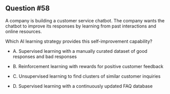 ## Question #58

 A company is building a customer service chatbot. The company wants the chatbot to improve its responses by learning from past interactions and online resources.

Which AI learning strategy provides this self-improvement capability?

- A. Supervised learning with a manually curated dataset of good responses and bad responses

- B. Reinforcement learning with rewards for positive customer feedback

- C. Unsupervised learning to find clusters of similar customer inquiries

- D. Supervised learning with a continuously updated FAQ database